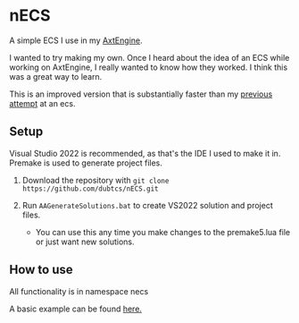 # nECS

A simple ECS I use in my [AxtEngine](https://github.com/dubtcs/AxtEngine).

I wanted to try making my own. Once I heard about the idea of an ECS while working on AxtEngine, I really wanted to know how they worked. I think this was a great way to learn.

This is an improved version that is substantially faster than my [previous attempt](https://github.com/dubtcs/nECS_char) at an ecs.

## Setup

Visual Studio 2022 is recommended, as that's the IDE I used to make it in. Premake is used to generate project files.

1. Download the repository with `git clone https://github.com/dubtcs/nECS.git`

2. Run `AAGenerateSolutions.bat` to create VS2022 solution and project files.
    - You can use this any time you make changes to the premake5.lua file or just want new solutions.

## How to use

All functionality is in namespace necs

A basic example can be found [here.](https://github.com/dubtcs/nECS/blob/master/nECS/example.cpp)

